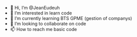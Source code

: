 - 👋 Hi, I’m @JeanEudeuh
- 👀 I’m interested in learn code
- 🌱 I’m currently learning BTS GPME (gestion of companys)
- 💞️ I’m looking to collaborate on code
- 📫 How to reach me basic code

<!---
JeanEudeuh/JeanEudeuh is a ✨ special ✨ repository because its `README.md` (this file) appears on your GitHub profile.
You can click the Preview link to take a look at your changes.
--->
